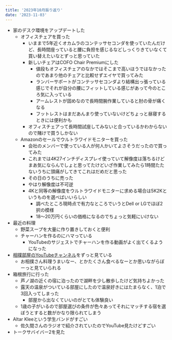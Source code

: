 ```yaml
---
title: '2023年10月振り返り'
date: '2023-11-03'
---
```


- 家のデスク環境をアップデートした
  - オフィスチェアを買った
    - いままで5年近くオカムラのコンテッサセコンダを使っていたんだけど、長時間座っていると腰に負担を感じるなどしっくりきていなくて買い替えたいなとずっと思っていた
    - 新しいチェアはCOFO Chair Premiumにした
      - 値段もオフィスチェアのなかではそこまで高いほうではなかったのであまり他のチェアと比較せずエイヤで買ってみた
      - ランバーサポートがコンテッサセコンダより結構出っ張っている感じでそれが自分の腰にフィットしている感じがあって今のところ気に入っている
      - アームレストが固めなので長時間腕作業していると肘の骨が痛くなる
      - フットレストはまだあんまり使っていないけどちょっと昼寝するときには便利かも
    - オフィスチェアって長時間試座してみないと合っているかわからないので賭けで買うしかない
  - Amazonのセールでウルトラワイドモニターを買った
    - 会社のメンバーで使っている人が何人かいてよさそうだったので買ってみた
    - これまでは4K27インチディスプレイ使っていて解像度は落ちるけどまあ気にならんでしょと思ってたけどいざ作業してみたら1時間たたないうちに頭痛がしてきてこれはだめだと思った
    - その日のうちに売った
    - やはり解像度は不可逆
    - 4Kと同等の解像度をウルトラワイドモニターに求める場合は5K2Kというものを選べばいいらしい
      - 調べたところ現時点で有力なところでいうとDell or LGでほぼ2択の模様
      - 18〜20万円くらいの価格になるのでちょっと気軽にいけない
- 最近の料理
    - 野菜スープを大量に作り置きしておくと便利
    - チャーハンを作るのにハマっている
      - YouTubeのサジェストでチャーハンを作る動画がよく出てくるようになった
- [相撲部屋のYouTubeチャンネル](https://www.youtube.com/@futagoyama-sumofood)をずっと見ている
  - お相撲さん料理うまいなー、とかたくさん食べるなーとか思いながらぼーっと見ていられる
- 箱根旅行に行った
  - 芦ノ湖の近くの宿に泊ったので湖畔を少し散歩したけど気持ちよかった
  - 露天の温泉がついている部屋にしたので温泉好きにはたまらなく、1泊で3回入ってしまった
    - 部屋から出なくていいのがとても体験良い
  - 1歳の子がいるので部屋選びの条件が色々あってそれにマッチする宿を選ぼうとすると数がかなり限られてしまう
- Altar Kleeという学生バンドがすごい
  - 佐久間さんのラジオで紹介されていたのでYouTube見たけどすごい
- トークサバイバー2を見た
